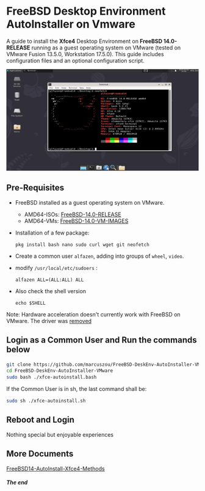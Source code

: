 # FreeBSD Desktop Environment AutoInstaller on Vmware

A guide to install the **Xfce4** Desktop Environment on **FreeBSD 14.0-RELEASE** running as a guest operating system on VMware (tested on VMware Fusion 13.5.0, Workstation 17.5.0). This guide includes configuration files and an optional configuration script.

![xfce4-freebsd.jpg](resources/Freebsd14-Xfce4.png)



## Pre-Requisites

* FreeBSD installed as a guest operating system on VMware.

  * AMD64-ISOs: [FreeBSD-14.0-RELEASE](https://download.freebsd.org/releases/amd64/amd64/ISO-IMAGES/14.0/)
  * AMD64-VMs: [FreeBSD-14.0-VM-IMAGES](https://download.freebsd.org/releases/VM-IMAGES/14.0-RELEASE/amd64/Latest/)

* Installation of a few package:

  ```
  pkg install bash nano sudo curl wget git neofetch  
  ```

* Create a common user `alfazen`, adding into groups of `wheel`, `video`.

* modify `/usr/local/etc/sudoers` :

  ```
  alfazen ALL=(ALL:ALL) ALL
  ```

* Also check the shell version

  ```
  echo $SHELL
  ```

  

Note: Hardware acceleration doesn't currently work with FreeBSD on VMware. The driver was [removed](https://github.com/freebsd/drm-kmod/commit/ff9d303c7ea85cd8627d0a3dc0dbccceefd30687)



## Login as a Common User and Run the commands below

```bash
git clone https://github.com/marcuszou/FreeBSD-DeskEnv-AutoInstaller-VMware.git
cd FreeBSD-DeskEnv-AutoInstaller-VMware
sudo bash ./xfce-autoinstall.bash
```

If the Common User is in sh, the last command shall be:

```sh
sudo sh ./xfce-autoinstall.sh
```



## Reboot and Login

Nothing special but enjoyable experiences



## More Documents

[FreeBSD14-AutoInstall-Xfce4-Methods](FreeBSD14-AutoInstall-Xfce4-Methods.md)



##### The end
